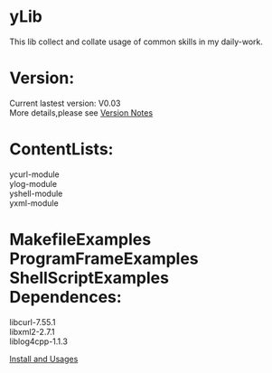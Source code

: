 yLib
==========
This lib collect and collate usage of common skills in my daily-work.

Version:
==========
Current lastest version: V0.03<br> 
More details,please see [Version Notes](VersionNotes.md)

ContentLists:
==========
ycurl-module<br> 
ylog-module<br> 
yshell-module<br> 
yxml-module<br>

MakefileExamples<br> 
ProgramFrameExamples<br> 
ShellScriptExamples<br> 
Dependences:
==========
libcurl-7.55.1<br> 
libxml2-2.7.1<br> 
liblog4cpp-1.1.3<br> 


[Install and Usages](InstallAndUsages.md)<br> 